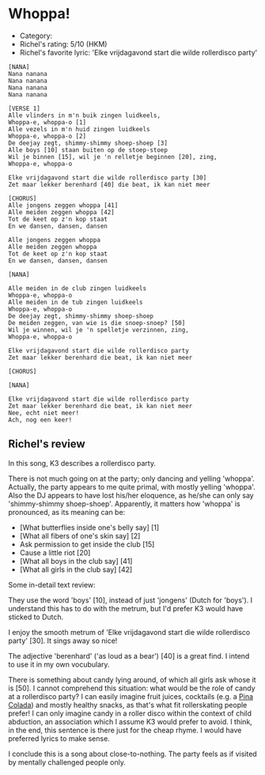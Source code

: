 # Whoppa!

 * Category: 
 * Richel's rating: 5/10 (HKM)
 * Richel's  favorite lyric: 'Elke vrijdagavond start die wilde rollerdisco party'

```
[NANA]
Nana nanana
Nana nanana
Nana nanana
Nana nanana

[VERSE 1]
Alle vlinders in m'n buik zingen luidkeels,
Whoppa-e, whoppa-o [1]
Alle vezels in m'n huid zingen luidkeels
Whoppa-e, whoppa-o [2]
De deejay zegt, shimmy-shimmy shoep-shoep [3]
Alle boys [10] staan buiten op de stoep-stoep
Wil je binnen [15], wil je 'n relletje beginnen [20], zing,
Whoppa-e, whoppa-o

Elke vrijdagavond start die wilde rollerdisco party [30]
Zet maar lekker berenhard [40] die beat, ik kan niet meer

[CHORUS]
Alle jongens zeggen whoppa [41]
Alle meiden zeggen whoppa [42]
Tot de keet op z'n kop staat
En we dansen, dansen, dansen

Alle jongens zeggen whoppa
Alle meiden zeggen whoppa
Tot de keet op z'n kop staat
En we dansen, dansen, dansen

[NANA]

Alle meiden in de club zingen luidkeels
Whoppa-e, whoppa-o
Alle meiden in de tub zingen luidkeels
Whoppa-e, whoppa-o
De deejay zegt, shimmy-shimmy shoep-shoep
De meiden zeggen, van wie is die snoep-snoep? [50]
Wil je winnen, wil je 'n spelletje verzinnen, zing,
Whoppa-e, whoppa-o

Elke vrijdagavond start die wilde rollerdisco party
Zet maar lekker berenhard die beat, ik kan niet meer

[CHORUS]

[NANA]

Elke vrijdagavond start die wilde rollerdisco party
Zet maar lekker berenhard die beat, ik kan niet meer
Nee, echt niet meer!
Ach, nog een keer!

```

## Richel's review

In this song, K3 describes a rollerdisco party.

There is not much going on at the party; only dancing and yelling 'whoppa'.
Actually, the party appears to me quite primal, with mostly yelling
'whoppa'. Also the DJ appears to have lost his/her eloquence, as he/she
can only say 'shimmy-shimmy shoep-shoep'. Apparently, it matters
how 'whoppa' is pronounced, as its meaning can be:

 * [What butterflies inside one's belly say] [1]
 * [What all fibers of one's skin say] [2]
 * Ask permission to get inside the club [15]
 * Cause a little riot [20]
 * [What all boys in the club say] [41]
 * [What all girls in the club say] [42]

Some in-detail text review:

They use the word 'boys' [10], instead of just 'jongens' (Dutch for 'boys').
I understand this has to do with the metrum, but I'd prefer K3 would have
sticked to Dutch.

I enjoy the smooth metrum of 'Elke vrijdagavond start die 
wilde rollerdisco party' [30]. It sings away so nice!

The adjective 'berenhard' ('as loud as a bear') [40] is a great find. I intend
to use it in my own vocubulary.

There is something about candy lying around, of which
all girls ask whose it is [50]. I cannot comprehend this situation:
what would be the role of candy at a rollerdisco party? I can easily
imagine fruit juices, cocktails (e.g. a [Pina Colada](PinaColada.md))
and mostly healthy snacks, as that's what fit rollerskating people
prefer! I can only imagine candy in a roller disco within the context of 
child abduction, an association which I assume K3 would prefer to avoid.
I think, in the end, this sentence is there just for the cheap rhyme. I
would have preferred lyrics to make sense. 

I conclude this is a song about close-to-nothing. The party feels as if 
visited by mentally challenged people only.


